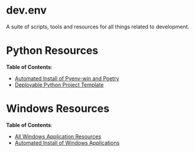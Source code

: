 # dev.env

A suite of scripts, tools and resources for all things related to development.

# Python Resources

**Table of Contents**:

- [Automated Install of Pyenv-win and Poetry](./Python/Installing%20Python)
- [Deployable Python Project Template](./Python/Project%20Templates)

# Windows Resources

**Table of Contents**:
- [All Windows Application Resources](./Windows/Apps)
- [Automated Install of Windows Applications](./Windows/Apps/README.md/#install-applications-from-manifests)
